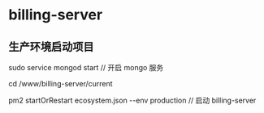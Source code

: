 # billing-server

## 生产环境启动项目

sudo service mongod start // 开启 mongo 服务

cd /www/billing-server/current

pm2 startOrRestart ecosystem.json --env production // 启动 billing-server
